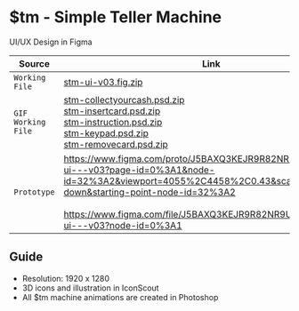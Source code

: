 # $tm - Simple Teller Machine

UI/UX Design in Figma

| Source                    | Link                                                                    |
| ------------------------- | ----------------------------------------------------------------------- |
| <code>Working File</code> | <a href="stm/stm-ui-v03.fig.zip">stm-ui-v03.fig.zip</a> |
| <code>GIF Working File</code> | <a href="stm/stm-collectyourcash.psd.zip">stm-collectyourcash.psd.zip</a> <br><a href="stm/stm-insertcard.psd.zip">stm-insertcard.psd.zip</a> <br><a href="stm/stm-instruction.psd.zip">stm-instruction.psd.zip</a> <br><a href="stm/stm-keypad.psd.zip">stm-keypad.psd.zip</a> <br><a href="stm/stm-removecard.psd.zip">stm-removecard.psd.zip</a> |
| <code>Prototype</code> | https://www.figma.com/proto/J5BAXQ3KEJR9R82NR9UZA5/%24tm-ui---v03?page-id=0%3A1&node-id=32%3A2&viewport=4055%2C4458%2C0.43&scaling=scale-down&starting-point-node-id=32%3A2 <br><br>https://www.figma.com/file/J5BAXQ3KEJR9R82NR9UZA5/%24tm-ui---v03?node-id=0%3A1 |

## Guide 
- Resolution: 1920 x 1280 
- 3D icons and illustration in IconScout 
- All $tm machine animations are created in Photoshop 